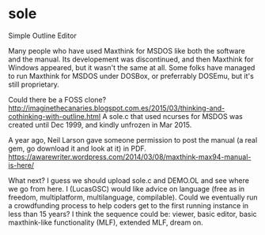 # sole
Simple Outline Editor

Many people who have used Maxthink for MSDOS like both the software and the manual.
Its developement was discontinued, and then Maxthink for Windows appeared, but it wasn't the same at all.
Some folks have managed to run Maxthink for MSDOS under DOSBox, or preferrably DOSEmu, but it's still proprietary.

Could there be a FOSS clone?
http://imaginethecanaries.blogspot.com.es/2015/03/thinking-and-cothinking-with-outline.html
A sole.c that used ncurses for MSDOS was created until Dec 1999, and kindly unfrozen in Mar 2015.

A year ago, Neil Larson gave someone permission to post the manual (a real gem, go download it and look at it) in PDF.
https://awarewriter.wordpress.com/2014/03/08/maxthink-max94-manual-is-here/

What next? I guess we should upload sole.c and DEMO.OL and see where we go from here.
I (LucasGSC) would like advice on language (free as in freedom, multiplatform, multilanguage, compilable).
Could we eventually run a crowdfunding process to help coders get to the first running instance in less than 15 years?
I think the sequence could be: viewer, basic editor, basic maxthink-like functionality (MLF), extended MLF, dream on.
